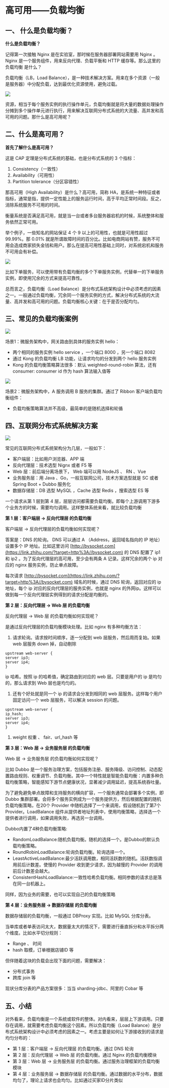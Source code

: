 # 高可用——负载均衡

## **一、 什么是负载均衡？**

**什么是负载均衡？**

记得第一次接触 Nginx 是在实验室，那时候在服务器部署网站需要用 Nginx 。Nginx 是一个服务组件，用来反向代理、负载平衡和 HTTP 缓存等。那么这里的 负载均衡 是什么？

负载均衡（LB，Load Balance），是一种技术解决方案。用来在多个资源（一般是服务器）中分配负载，达到最优化资源使用，避免过载。



![](http://img.dabin-coder.cn/image/负载均衡1.jpg)



资源，相当于每个服务实例的执行操作单元，负载均衡就是将大量的数据处理操作分摊到多个操作单元进行执行，用来解决互联网分布式系统的大流量、高并发和高可用的问题。那什么是高可用呢？

## **二、什么是高可用？**

**首先了解什么是高可用？**

这是 CAP 定理是分布式系统的基础，也是分布式系统的 3 个指标：

1. Consistency（一致性）
2. Availability（可用性）
3. Partition tolerance（分区容错性）

那高可用（High Availability）是什么？高可用，简称 HA，是系统一种特征或者指标，通常是指，提供一定性能上的服务运行时间，高于平均正常时间段。反之，消除系统服务不可用的时间。

衡量系统是否满足高可用，就是当一台或者多台服务器宕机的时候，系统整体和服务依然正常可用。

举个例子，一些知名的网站保证 4 个 9 以上的可用性，也就是可用性超过 99.99%。那 0.01% 就是所谓故障时间的百分比。比如电商网站有赞，服务不可用会造成商家损失金钱和用户。那么在提高可用性基础上同时，对系统宕机和服务不可用会有补偿。



![](http://img.dabin-coder.cn/image/负载均衡2.jpg)



比如下单服务，可以使用带有负载均衡的多个下单服务实例，代替单一的下单服务实例，即使用冗余的方式来提高可靠性。

总而言之，负载均衡（Load Balance）是分布式系统架构设计中必须考虑的因素之一。一般通过负载均衡，冗余同一个服务实例的方式，解决分布式系统的大流量、高并发和高可用的问题。负载均衡核心关键：在于是否分配均匀。

## **三、常见的负载均衡案例**



![](http://img.dabin-coder.cn/image/负载均衡3.jpg)



场景1：微服务架构中，网关路由到具体的服务实例 hello：

- 两个相同的服务实例 hello service ，一个端口 8000 ，另一个端口 8082
- 通过 Kong 的负载均衡 LB 功能，让请求均匀的分发到两个 hello 服务实例
- Kong 的负载均衡策略算法很多：默认 weighted-round-robin 算法，还有 consumer: consumer id 作为 hash 算法输入值等



![](http://img.dabin-coder.cn/image/负载均衡4.jpg)



场景2：微服务架构中，A 服务调用 B 服务的集群。通过了 Ribbon 客户端负载均衡组件：

- 负载均衡策略算法并不高级，最简单的是随机选择和轮循

## **四、互联网分布式系统解决方案**



![](http://img.dabin-coder.cn/image/负载均衡5.jpg)



常见的互联网分布式系统架构分为几层，一般如下：

- 客户端层：比如用户浏览器、APP 端
- 反向代理层：技术选型 Nignx 或者 F5 等
- Web 层：前后端分离场景下， Web 端可以用 NodeJS 、 RN 、Vue
- 业务服务层：用 Java 、Go，一般互联网公司，技术方案选型就是 SC 或者 Spring Boot + Dubbo 服务化
- 数据存储层：DB 选型 MySQL ，Cache 选型 Redis ，搜索选型 ES 等

一个请求从第 1 层到第 4 层，层层访问都需要负载均衡。即每个上游调用下游多个业务方的时候，需要均匀调用。这样整体系统来看，就比较负载均衡

**第 1 层：客户端层 -> 反向代理层 的负载均衡**

客户端层 -> 反向代理层的负载均衡如何实现呢？

答案是：DNS 的轮询。 DNS 可以通过 A （Address，返回域名指向的 IP 地址）设置多个 IP 地址。比如这里访问 [http://bysocket.com](https://link.zhihu.com/?target=http%3A//bysocket.com) 的 DNS 配置了 ip1 和 ip2 。为了反向代理层的高可用，至少会有两条 A 记录。这样冗余的两个 ip 对应的 nginx 服务实例，防止单点故障。

每次请求 [http://bysocket.com](https://link.zhihu.com/?target=http%3A//bysocket.com) 域名的时候，通过 DNS 轮询，返回对应的 ip 地址，每个 ip 对应的反向代理层的服务实例，也就是 nginx 的外网ip。这样可以做到每一个反向代理层实例得到的请求分配是均衡的。

**第 2 层：反向代理层 -> Web 层 的负载均衡**

反向代理层 -> Web 层 的负载均衡如何实现呢？

是通过反向代理层的负载均衡模块处理。比如 nginx 有多种均衡方法：

1. 请求轮询。请求按时间顺序，逐一分配到 web 层服务，然后周而复始。如果 web 层服务 down 掉，自动剔除

```text
upstream web-server {
server ip3;
server ip4;
}
```

ip 哈希。按照 ip 的哈希值，确定路由到对应的 web 层。只要是用户的 ip 是均匀的，那么请求到 Web 层也是均匀的。

1. 还有个好处就是同一个 ip 的请求会分发到相同的 web 层服务。这样每个用户固定访问一个 web 层服务，可以解决 session 的问题。

```text
upstream web-server {
ip_hash;
server ip3;
server ip4;
}
```

1. weight 权重 、 fair、url_hash 等

**第 3 层：Web 层 -> 业务服务层 的负载均衡**

Web 层 -> 业务服务层 的负载均衡如何实现呢？

比如 Dubbo 是一个服务治理方案，包括服务注册、服务降级、访问控制、动态配置路由规则、权重调节、负载均衡。其中一个特性就是智能负载均衡：内置多种负载均衡策略，智能感知下游节点健康状况，显著减少调用延迟，提高系统吞吐量。

为了避免避免单点故障和支持服务的横向扩容，一个服务通常会部署多个实例，即 Dubbo 集群部署。会将多个服务实例成为一个服务提供方，然后根据配置的随机负载均衡策略，在20个 Provider 中随机选择了一个来调用，假设随机到了第7个 Provider。LoadBalance 组件从提供者地址列表中，使用均衡策略，选择选一个提供者进行调用，如果调用失败，再选另一台调用。

Dubbo内置了4种负载均衡策略:

- RandomLoadBalance:随机负载均衡。随机的选择一个。是Dubbo的默认负载均衡策略。
- RoundRobinLoadBalance:轮询负载均衡。轮询选择一个。
- LeastActiveLoadBalance:最少活跃调用数，相同活跃数的随机。活跃数指调用前后计数差。使慢的 Provider 收到更少请求，因为越慢的 Provider 的调用前后计数差会越大。
- ConsistentHashLoadBalance:一致性哈希负载均衡。相同参数的请求总是落在同一台机器上。

同样，因为业务的需要，也可以实现自己的负载均衡策略

**第 4 层：业务服务层 -> 数据存储层 的负载均衡**

数据存储层的负载均衡，一般通过 DBProxy 实现。比如 MySQL 分库分表。

当单库或者单表访问太大，数据量太大的情况下，需要进行垂直拆分和水平拆分两个维度。比如水平切分规则：

- Range 、 时间
- hash 取模，订单根据店铺ID 等

但伴随着这块的负载会出现下面的问题，需要解决：

- 分布式事务
- 跨库 join 等

现状分库分表的产品方案很多：当当 sharding-jdbc、阿里的 Cobar 等

## **五、小结**

对外看来，负载均衡是一个系统或软件的整体。对内看来，层层上下游调用。只要存在调用，就需要考虑负载均衡这个因素。所以负载均衡（Load Balance）是分布式系统架构设计中必须考虑的因素之一。考虑主要是如何让下游接收到的请求是均匀分布的：

- 第 1 层：客户端层 -> 反向代理层 的负载均衡。通过 DNS 轮询
- 第 2 层：反向代理层 -> Web 层 的负载均衡。通过 Nginx 的负载均衡模块
- 第 3 层：Web 层 -> 业务服务层 的负载均衡。通过服务治理框架的负载均衡模块
- 第 4 层：业务服务层 -> 数据存储层 的负载均衡。通过数据的水平分布，数据均匀了，理论上请求也会均匀。比如通过买家ID分片类似